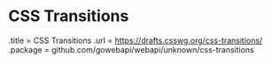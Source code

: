 # CSS Transitions

.title = CSS Transitions
.url = <https://drafts.csswg.org/css-transitions/>
.package = github.com/gowebapi/webapi/unknown/css-transitions
